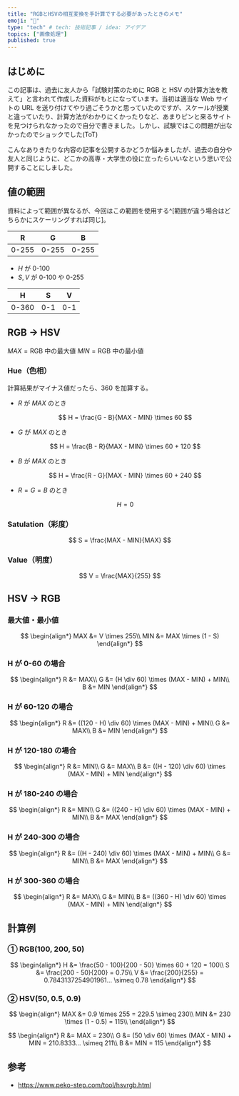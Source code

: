 ```yaml
---
title: "RGBとHSVの相互変換を手計算でする必要があったときのメモ"
emoji: "👻"
type: "tech" # tech: 技術記事 / idea: アイデア
topics: ["画像処理"]
published: true
---
```


## はじめに

この記事は、過去に友人から「試験対策のために RGB と HSV の計算方法を教えて」と言われて作成した資料がもとになっています。当初は適当な Web サイトの URL を送り付けてやり過ごそうかと思っていたのですが、スケールが授業と違っていたり、計算方法がわかりにくかったりなど、あまりピンと来るサイトを見つけられなかったので自分で書きました。しかし、試験ではこの問題が出なかったのでショックでした(ToT)

こんなありきたりな内容の記事を公開するかどうか悩みましたが、過去の自分や友人と同じように、どこかの高専・大学生の役に立ったらいいなという思いで公開することにしました。

## 値の範囲

資料によって範囲が異なるが、今回はこの範囲を使用する^[範囲が違う場合はどちらかにスケーリングすれば同じ]。

| R     | G     | B     |
| ----- | ----- | ----- |
| 0-255 | 0-255 | 0-255 |

- $H$ が 0-100
- $S,V$ が 0-100 や 0-255

| H     | S   | V   |
| ----- | --- | --- |
| 0-360 | 0-1 | 0-1 |

## RGB → HSV

$MAX = \text{RGB 中の最大値}$
$MIN = \text{RGB 中の最小値}$

### Hue（色相）

計算結果がマイナス値だったら、360 を加算する。

- $R$ が $MAX$ のとき

  $$
  H = \frac{G - B}{MAX - MIN} \times 60
  $$

- $G$ が $MAX$ のとき

  $$
  H = \frac{B - R}{MAX - MIN} \times 60 + 120
  $$

- $B$ が $MAX$ のとき

  $$
  H = \frac{R - G}{MAX - MIN} \times 60 + 240
  $$

- $R=G=B$ のとき

  $$
  H = 0
  $$

### Satulation（彩度）

$$
S = \frac{MAX - MIN}{MAX}
$$

### Value（明度）

$$
V = \frac{MAX}{255}
$$

## HSV → RGB

### 最大値・最小値

$$
\begin{align*}
MAX &= V \times 255\\
MIN &= MAX \times (1 - S)
\end{align*}
$$

### H が 0-60 の場合

$$
\begin{align*}
R &= MAX\\
G &= (H \div 60) \times (MAX - MIN) + MIN\\
B &= MIN
\end{align*}
$$

### H が 60-120 の場合

$$
\begin{align*}
R &= ((120 - H) \div 60) \times (MAX - MIN) + MIN\\
G &= MAX\\
B &= MIN
\end{align*}
$$

### H が 120-180 の場合

$$
\begin{align*}
R &= MIN\\
G &= MAX\\
B &= ((H - 120) \div 60) \times (MAX - MIN) + MIN
\end{align*}
$$

### H が 180-240 の場合

$$
\begin{align*}
R &= MIN\\
G &= ((240 - H) \div 60) \times (MAX - MIN) + MIN\\
B &= MAX
\end{align*}
$$

### H が 240-300 の場合

$$
\begin{align*}
R &= ((H - 240) \div 60) \times (MAX - MIN) + MIN\\
G &= MIN\\
B &= MAX
\end{align*}
$$

### H が 300-360 の場合

$$
\begin{align*}
R &= MAX\\
G &= MIN\\
B &= ((360 - H) \div 60) \times (MAX - MIN) + MIN
\end{align*}
$$

## 計算例

### ① RGB(100, 200, 50)

$$
\begin{align*}
H &= \frac{50 - 100}{200 - 50} \times 60 + 120 = 100\\
S &= \frac{200 - 50}{200} = 0.75\\
V &= \frac{200}{255} = 0.7843137254901961... \simeq 0.78
\end{align*}
$$

### ② HSV(50, 0.5, 0.9)

$$
\begin{align*}
MAX &= 0.9 \times 255 = 229.5 \simeq 230\\
MIN &= 230 \times (1 - 0.5) = 115\\
\end{align*}
$$

$$
\begin{align*}
R &= MAX = 230\\
G &= (50 \div 60) \times (MAX - MIN) + MIN = 210.8333... \simeq 211\\
B &= MIN = 115
\end{align*}
$$

## 参考

- https://www.peko-step.com/tool/hsvrgb.html
